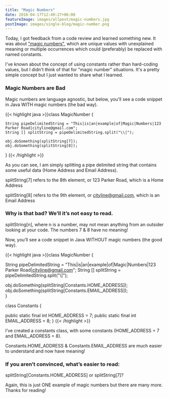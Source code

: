 ```yaml
---
title: "Magic Numbers"
date: 2018-04-17T12:49:27+06:00
featureImage: images/allpost/magic-numbers.jpg
postImage: images/single-blog/magic-number.png
---
```


Today, I got feedback from a code review and learned something new. It was about ["magic numbers"](https://en.wikipedia.org/wiki/Magic_number_(programming)), which are unique values with unexplained meaning or multiple occurrences which could (preferably) be replaced with named constants.

I've known about the concept of using constants rather than hard-coding values, but I didn't think of that for "magic number" situations. It's a pretty simple concept but I just wanted to share what I learned.

### Magic Numbers are Bad

Magic numbers are language agnostic, but below, you'll see a code snippet in Java WITH magic numbers (the bad way).

{{< highlight java >}}class MagicNumber {

    String pipeDelimitedString = "This|is|an|example|of|Magic|Numbers|123 Parker Road|cityline@gmail.com";
    String [] splitString = pipeDelimitedString.split("\\|");

    obj.doSomething(splitString[7]);
    obj.doSomething(splitString[8]);           
} {{< /highlight >}}

As you can see, I am simply splitting a pipe delimited string that contains some useful data (Home Address and Email Address).

splitString[7] refers to the 8th element, or 123 Parker Road, which is a Home Address

splitString[8] refers to the 9th element, or cityline@gmail.com, which is an Email Address

### Why is that bad? We’ll it’s not easy to read.

splitString[n], where n is a number, may not mean anything from an outsider looking at your code. The numbers 7 & 8 have no meaning!

Now, you’ll see a code snippet in Java WITHOUT magic numbers (the good way).

{{< highlight java >}}class MagicNumber {
  
  String pipeDelimitedString = "This|is|an|example|of|Magic|Numbers|123 Parker Road|cityline@gmail.com";
  String [] splitString = pipeDelimitedString.split("\\|");
  
  obj.doSomething(splitString[Constants.HOME_ADDRESS]);
  obj.doSomething(splitString[Constants.EMAIL_ADDRESS]);           
}

class Constants {
  
  public static final int HOME_ADDRESS = 7;
  public static final int EMAIL_ADDRESS = 8;
} {{< /highlight >}}

I’ve created a constants class, with some constants (HOME_ADDRESS = 7 and EMAIL_ADDRESS = 8).

Constants.HOME_ADDRESS & Constants.EMAIL_ADDRESS are much easier to understand and now have meaning!

### If you aren’t convinced, what’s easier to read:
splitString[Constants.HOME_ADDRESS] or splitString[7]?

Again, this is just ONE example of magic numbers but there are many more. Thanks for reading!

